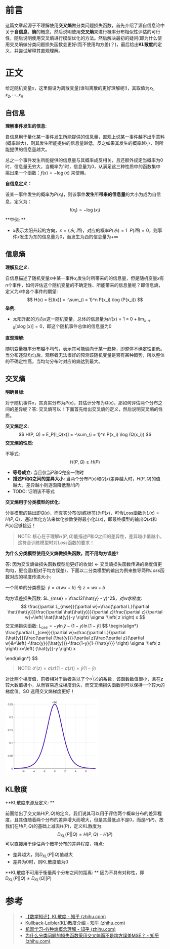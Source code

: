 前言
====

这篇文章起源于不理解使用**交叉熵**做分类问题损失函数，首先介绍了源自信息论中关于**自信息、熵**的概念，然后说明使用**交叉熵**来进行概率分布相似性评估的可行性，随后说明使用交叉熵进行模型优化的方法。然后解决最初的疑问(即为什么使用交叉熵做分类问题损失函数会更好(而不使用均方差)？)，最后给出**KL散度**的定义，并尝试解释其直观理解。

正文
====

给定随机变量$x$，这里假设为离散变量(谁叫离散的更好理解呢!)，其取值为$x_1, x_2, \cdots, x_n$

自信息
------

**理解事件发生的信息:**

自信息用于量化某一事件发生所能提供的信息量，直观上说某一事件越不出乎意料(概率越大)，则其发生所能提供的信息量越低，反之如果其发生的概率越小，则所能提供的信息量越大。

总之一个事件发生所能提供的信息量与其概率成反相关，且还额外规定当概率为$0$时，信息量无穷大，当概率为$1$时，信息量为$0$，从满足这三种性质中的函数集中挑出来一个函数：$f(x) = -\log(x)$ 来使用。

**自信息定义：**

设某一事件发生的概率为$P(x_i)$，则该事件**发生**所**带来的信息量**的大小为成为自信息，定义为：
$$
I(x_i) = -\log(x_i)
$$
**举例: **

- $x$表示太阳升起的方向，$x = \{东,西\}$，对应的概率$P(东) = 1\ \ P(西) =0$，则事件$x$发生为东的信息量为0，而发生为西的信息量为$+\infty$

信息熵
------

**理解及定义:**

自信息描述了随机变量$x$中某一事件$x_i$发生时所带来的的信息量，但是随机变量$x$有$n$个事件，如何评估这个随机变量的不确定性、所能带来的信息量呢？即信息熵，定义为$x$中各个事件的期望:
$$
H(x) = E[I(x)] = -\sum_{i = 1}^n P(x_i) \log (P(x_i))
$$
**举例:**

- 太阳升起的方向$x$这一随机变量，总体的信息量为$H(x) = 1\times 0 + \lim_{x\rightarrow 0} [x\log(x)]  = 0$，即这个随机事件总体的信息量为$0$

**直观理解:**

随机变量概率分布越不均匀，表示其可能偏向于某一趋势，即整体不确定性更低。当分布逐渐均匀后，观察者无法很好的预测该随机变量是否有某种趋势，所以整体的不确定性高，当均匀分布时对应的熵达到最大。

交叉熵
------

**明确目标:**

对于随机事件$x$，其真实分布为$P(x)$，其估计分布为$Q(x)$，那如何评估两个分布之间的差异呢？答: 交叉熵可以！下面首先给出交叉熵的定义，然后说明交叉熵的性质。

**交叉熵定义:**
$$
H(P, Q) =  E_P[I_Q(x)] =  -\sum_{i = 1}^n P(x_i) \log (Q(x_i))
$$
**交叉熵的性质:**

不等式:
$$
H(P, Q) \ge H(P)
$$

- **等号成立:** 当且仅当$P$和$Q$完全一致时
- **描述$P$和$Q$之间的差异大小:** 当两个分布$P(x)$和$Q(x)$差异越大时，$H(P, Q)$的值越大，差异越小则逐渐降低至$H(P)$
- TODO: 证明该不等式

**交叉熵用于分类模型的优化:**

分类模型的输出即$Q(x)$，而真实分布(训练标签)为$P(x)$，可令Loss函数为$L(x) = H(P, Q)$，通过优化方法来优化参数使得最小化$L(x)$，即最终模型的输出$Q(x)$和$P(x)$足够接近！

> NOTE: 核心在于理解$H(P, Q)$能描述$P$和$Q$之间的差异性，差异越小值越小，这符合训练模型时对$Loss$函数的要求！

**为什么分类模型使用交叉熵做损失函数，而不用均方误差?** 

答: 因为交叉熵做损失函数模型能更好的收敛! <- 交叉熵损失函数传递的梯度值更均匀，更合适(相对于均方误差)，下面以二分类模型的输出为例来推导两种$Loss$函数对应的梯度传递大小:

一个简单的分类模型: $\hat{y} = \sigma(wx + b)$ 令 $z = wx + b$

均方误差损失函数: $L_{mse} = \frac12(\hat{y} - y)^2$，对$w$求梯度:
$$
\frac{\partial L_{mse}}{\partial w}=\frac{\partial L}{\partial \hat{\hat{y}}}\frac{\partial \hat{\hat{y}}}{\partial z}\frac{\partial z}{\partial w}=\left( \hat{\hat{y}}-y \right) \sigma '\left( z \right) x
$$
交叉熵损失函数: $L_{cee} = -y\ln \hat{y}  - (1 - y)\ln[1 - \hat{y}]$
$$
\begin{align*}
\frac{\partial L_{cee}}{\partial w}=\frac{\partial L}{\partial {\hat{y}}}\frac{\partial {\hat{y}}}{\partial z}\frac{\partial z}{\partial w}&=\left( -\frac{y}{{\hat{y}}}-\frac{1-y}{1-{\hat{y}}} \right) \sigma '\left( z \right) x=\left( {\hat{y}}-y \right) x 

\end{align*}
$$

> NOTE: $\sigma '\left( z \right) =\sigma \left( z \right) \left( 1-\sigma \left( z \right) \right) ={\hat{y}}\left( 1-{\hat{y}} \right)$

对比两个梯度值，前者相对于后者乘以了个$\sigma^{\prime}(z)$的系数，该函数数值很小，且在$z$较大数值极小，从而容易造成梯度消失，而交叉熵损失函数则可以保持一个较大的梯度值。SO 选用交叉熵梯度更好！

<img src="理解熵&交叉熵&KL散度&交叉熵损失函数的好处_ColaNote.assets/image-20221003215322732.png" alt="image-20221003215322732" style="zoom:50%;" />



KL散度
------

**KL散度来源及定义: **

前面给出了交叉熵$H(P, Q)$的定义，我们说其可以用于评估两个概率分布的差异程度，且其值随着两个分布的差异增大而增大，但是其最低点不是$0$，而是$H(P)$，故我们在$H(P, Q)$的基础上减去$H(P)$，定义KL散度为:
$$
D_{KL}(P||Q) = H(P,Q) - H(P)
$$
可以直接用于评估两个概率分布的差异程度，特点:

- 差异越大，则$D_{KL}(P||Q)$值越大
- 差异为$0$时，则KL散度值为$0$

**KL散度不可用于衡量两个分布之间的距离: ** 因为不具有对称性，即$D_{KL}(P||Q) \ne D_{KL}(Q||P)$

参考
====

> - [【数学知识】KL散度 - 知乎 (zhihu.com)](https://zhuanlan.zhihu.com/p/365400000)
> - [Kullback-Leibler(KL)散度介绍 - 知乎 (zhihu.com)](https://zhuanlan.zhihu.com/p/100676922)
> - [机器学习-各种熵概念理解 - 知乎 (zhihu.com)](https://zhuanlan.zhihu.com/p/143802951)
> - [为什么分类问题的损失函数采用交叉熵而不是均方误差MSE？ - 知乎 (zhihu.com)](https://zhuanlan.zhihu.com/p/104130889)


